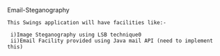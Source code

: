 Email-Steganography

    This Swings application will have facilities like:-
    
     i)Image Steganography using LSB technique0
     ii)Email Facility provided using Java mail API (need to implement this)
     

